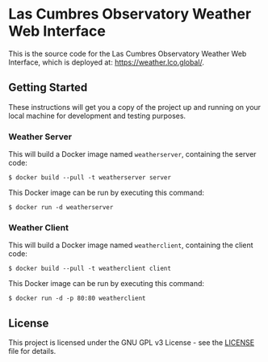 Las Cumbres Observatory Weather Web Interface
=============================================

This is the source code for the Las Cumbres Observatory Weather Web Interface,
which is deployed at: <https://weather.lco.global/>.

Getting Started
---------------

These instructions will get you a copy of the project up and running on your
local machine for development and testing purposes.

### Weather Server

This will build a Docker image named `weatherserver`, containing the server code:

    $ docker build --pull -t weatherserver server

This Docker image can be run by executing this command:

    $ docker run -d weatherserver

### Weather Client

This will build a Docker image named `weatherclient`, containing the client code:

    $ docker build --pull -t weatherclient client

This Docker image can be run by executing this command:

    $ docker run -d -p 80:80 weatherclient

License
-------

This project is licensed under the GNU GPL v3 License - see the
[LICENSE](LICENSE) file for details.
